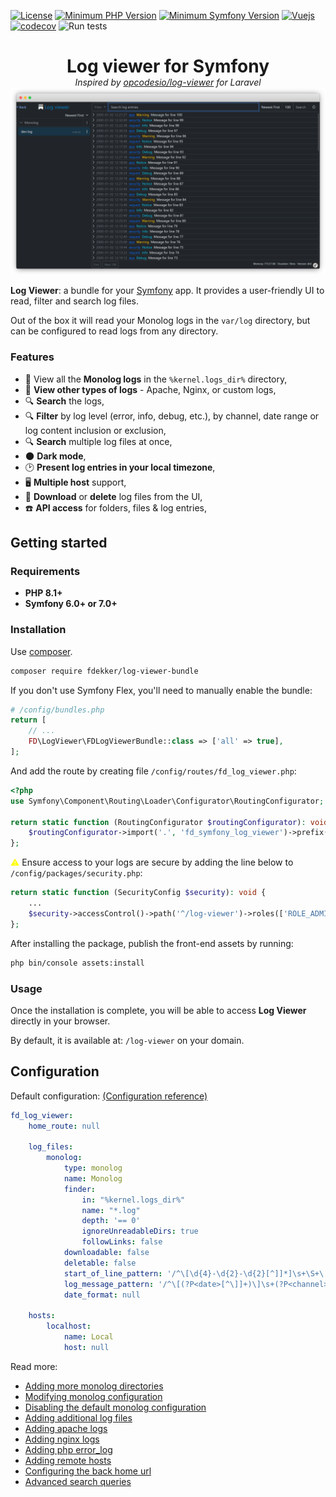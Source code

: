 [![License](https://img.shields.io/badge/license-MIT-brightgreen)](LICENSE)
[![Minimum PHP Version](https://img.shields.io/badge/php-%3E%3D%208.1-8892BF)](https://php.net/)
[![Minimum Symfony Version](https://img.shields.io/badge/symfony-%3E%3D%206.0-brightgreen)](https://symfony.com/releases)
[![Vuejs](https://img.shields.io/badge/vuejs-3.4-brightgreen)](https://vuejs.org/)
[![codecov](https://codecov.io/gh/frankdekker/symfony-log-viewer-bundle/branch/master/graph/badge.svg)](https://app.codecov.io/gh/frankdekker/symfony-log-viewer-bundle)
![Run tests](https://github.com/frankdekker/symfony-log-viewer-bundle/actions/workflows/test.yml/badge.svg)

<div style="text-align: center">
<h1 style="margin-bottom:0">Log viewer for Symfony</h1>
<i>Inspired by <a href="https://github.com/opcodesio/log-viewer">opcodesio/log-viewer</a> for Laravel</i>
<img src="docs/images/preview.png" alt="log-viewer">
</div>

 **Log Viewer**: a bundle for your [Symfony](https://symfony.com/) app. It provides a user-friendly UI to read, filter and search log files.

Out of the box it will read your Monolog logs in the `var/log` directory, but can be configured to
read logs from any directory.


### Features

- 📂 View all the **Monolog logs** in the `%kernel.logs_dir%` directory,
- 📂 **View other types of logs** - Apache, Nginx, or custom logs,
- 🔍 **Search** the logs,
- 🔍 **Filter** by log level (error, info, debug, etc.), by channel, date range or log content inclusion or exclusion,
- 🔍 **Search** multiple log files at once,
- 🌑 **Dark mode**,
- 🕑 **Present log entries in your local timezone**,
- 🖥️ **Multiple host** support,
- 💾 **Download** or **delete** log files from the UI,
- ☎️ **API access** for folders, files & log entries,

## Getting started

### Requirements

- **PHP 8.1+**
- **Symfony 6.0+ or 7.0+**

### Installation

Use [composer](https://getcomposer.org/).
```bash
composer require fdekker/log-viewer-bundle
```
If you don't use Symfony Flex, you'll need to manually enable the bundle:

```php
# /config/bundles.php
return [
    // ...
    FD\LogViewer\FDLogViewerBundle::class => ['all' => true],
];
```
And add the route by creating file `/config/routes/fd_log_viewer.php`:
```php
<?php
use Symfony\Component\Routing\Loader\Configurator\RoutingConfigurator;

return static function (RoutingConfigurator $routingConfigurator): void {
    $routingConfigurator->import('.', 'fd_symfony_log_viewer')->prefix('/log-viewer');
};
```
<span style="color:yellow">⚠</span> Ensure access to your logs are secure by adding the line below to `/config/packages/security.php`:
```php
return static function (SecurityConfig $security): void {
    ...
    $security->accessControl()->path('^/log-viewer')->roles(['ROLE_ADMIN']);
};
```

After installing the package, publish the front-end assets by running:
```bash
php bin/console assets:install
```

### Usage

Once the installation is complete, you will be able to access **Log Viewer** directly in your browser.

By default, it is available at: `/log-viewer` on your domain.

## Configuration
Default configuration: [(Configuration reference)](https://github.com/frankdekker/symfony-log-viewer-bundle/blob/master/docs/configuration-reference.md)
```yaml
fd_log_viewer:
    home_route: null

    log_files:
        monolog:
            type: monolog
            name: Monolog
            finder:
                in: "%kernel.logs_dir%"
                name: "*.log"
                depth: '== 0'
                ignoreUnreadableDirs: true
                followLinks: false
            downloadable: false
            deletable: false
            start_of_line_pattern: '/^\[\d{4}-\d{2}-\d{2}[^]]*]\s+\S+\.\S+:/'
            log_message_pattern: '/^\[(?P<date>[^\]]+)\]\s+(?P<channel>[^\.]+)\.(?P<severity>[^:]+):\s+(?P<message>.*)\s+(?P<context>[[{].*?[\]}])\s+(?P<extra>[[{].*?[\]}])\s+$/s'
            date_format: null

    hosts:
        localhost:
            name: Local
            host: null
```

Read more:
- [Adding more monolog directories](https://github.com/frankdekker/symfony-log-viewer-bundle/blob/master/docs/adding-more-monolog-directories.md)
- [Modifying monolog configuration](https://github.com/frankdekker/symfony-log-viewer-bundle/blob/master/docs/modifying-monolog-configuration.md)
- [Disabling the default monolog configuration](https://github.com/frankdekker/symfony-log-viewer-bundle/blob/master/docs/disabling-default-monolog-configuration.md)
- [Adding additional log files](https://github.com/frankdekker/symfony-log-viewer-bundle/blob/master/docs/adding-additional-log-files.md)
- [Adding apache logs](https://github.com/frankdekker/symfony-log-viewer-bundle/blob/master/docs/configuring-apache-logs.md)
- [Adding nginx logs](https://github.com/frankdekker/symfony-log-viewer-bundle/blob/master/docs/configuring-nginx-logs.md)
- [Adding php error_log](https://github.com/frankdekker/symfony-log-viewer-bundle/blob/master/docs/configuring-php-error-log.md)
- [Adding remote hosts](https://github.com/frankdekker/symfony-log-viewer-bundle/blob/master/docs/adding-remote-hosts.md)
- [Configuring the back home url](https://github.com/frankdekker/symfony-log-viewer-bundle/blob/master/docs/configuring-the-back-home-route.md)
- [Advanced search queries](https://github.com/frankdekker/symfony-log-viewer-bundle/blob/master/docs/advanced-search-queries.md)
